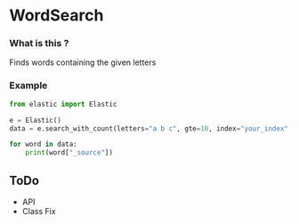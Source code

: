# WordSearch

### What is this ?

Finds words containing the given letters

### Example

````python
from elastic import Elastic

e = Elastic()
data = e.search_with_count(letters="a b c", gte=10, index="your_index", doc_type="your_doc_type")

for word in data:
    print(word["_source"])

````


## ToDo

- API
- Class Fix